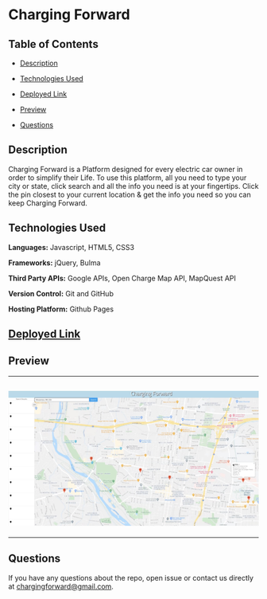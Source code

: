 # Charging Forward

## Table of Contents

- [Description](#description)

- [Technologies Used](#technologies-used)

- [Deployed Link](#deployed-link)

- [Preview](#preview)

- [Questions](#questions)

## Description

Charging Forward is a Platform designed for every electric car owner in order to simplify their Life. To use this platform, all you need to type your city or state, click search and all the info you need is at your fingertips. Click the pin closest to your current location & get the info you need so you can keep Charging Forward.

## Technologies Used

**Languages:** Javascript, HTML5, CSS3

**Frameworks:** jQuery, Bulma

**Third Party APIs:** Google APIs, Open Charge Map API, MapQuest API

**Version Control:** Git and GitHub

**Hosting Platform:** Github Pages

## [Deployed Link](https://vlady14.github.io/Charging_Forward/)

## Preview

---

## <img src="./Assets/Images/charging-forward.png">

---

## Questions

If you have any questions about the repo, open issue or contact us directly at [chargingforward@gmail.com](chargingforward@gmail.com).
